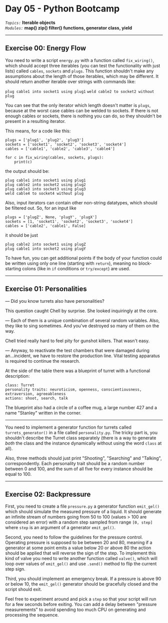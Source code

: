 # Day 05 - Python Bootcamp
*`Topics:`* **Iterable objects**  
*`Modules:`* **map() zip() filter() functions, generator class, yield**

-----

## Exercise 00: Energy Flow


You need to write a script `energy.py` with a function called `fix_wiring()`, which should accept 
three iterables (you can test the functionality with just lists) called `cables`, `sockets` and 
`plugs`. This function shouldn't make any assumptions about the length of those iterables, which 
may be different. It should return another iterable over strings with commands like:

`plug cable1 into socket1 using plug1`
`weld cable2 to socket2 without plug`

You can see that the only iterator which length doesn't matter is `plugs`, because at the worst
case cables can be welded to sockets. If there is not enough cables or sockets, there is nothing
you can do, so they shouldn't be present in a resulting iterator.

This means, for a code like this:

```
plugs = ['plug1', 'plug2', 'plug3']
sockets = ['socket1', 'socket2', 'socket3', 'socket4']
cables = ['cable1', 'cable2', 'cable3', 'cable4']

for c in fix_wiring(cables, sockets, plugs):
    print(c)
```

the output should be:

```
plug cable1 into socket1 using plug1
plug cable2 into socket2 using plug2
plug cable3 into socket3 using plug3
weld cable4 to socket4 without plug
```

Also, input iterators can contain other non-string datatypes, which should be filtered out. So, for
an input like

```
plugs = ['plugZ', None, 'plugY', 'plugX']
sockets = [1, 'socket1', 'socket2', 'socket3', 'socket4']
cables = ['cable2', 'cable1', False]
```

it should be just

```
plug cable2 into socket1 using plugZ
plug cable1 into socket2 using plugY
```

To have fun, you can get additional points if the body of your function could be written using only
one line (starting with `return`), meaning no block-starting colons (like in `if` conditions or 
`try/except`) are used.

-----

## Exercise 01: Personalities

 &mdash; Did you know turrets also have personalities?

This question caught Chell by surprise. She looked inquiringly at the core.

 &mdash; Each of them is a unique combination of several random variables. Also, they like to sing
 sometimes. And you've destroyed so many of them on the way.

Chell tried really hard to feel pity for gunshot killers. That wasn't easy.

 &mdash; Anyway, to reactivate the test chambers that were damaged during an...incident, we have to
 restore the production line. Vital testing apparatus is required to continue the research.

At the side of the table there was a blueprint of turret with a functional description:

```
class: Turret
personality traits: neuroticism, openness, conscientiousness, extraversion, agreeableness
actions: shoot, search, talk
```

The blueprint also had a circle of a coffee mug, a large number 427 and a name "Stanley" written
in the corner.

-----

You need to implement a generator function for turrets called `turrets_generator()` in a file
called `personality.py`. The tricky part is, you shouldn't describe the Turret class separately
(there is a way to generate *both* the class and the instance dynamically without using the
word `class` at all).

Also, three methods should just print "Shooting", "Searching" and "Talking", correspondently.
Each personality trait should be a random number between 0 and 100, and the sum of all five
for every instance should be equal to 100.

-----

## Exercise 02: Backpressure

First, you need to create a file `pressure.py` a generator function `emit_gel()` which should
simulate the measured pressure of a liquid. It should generate an infinite stream of numbers going
from 50 to 100 (values > 100 are considered an error) with a random step sampled from range 
`[0, step]` where `step` is an argument of a generator `emit_gel()`.

Second, you need to follow the guidelines for the pressure control. Operating pressure is supposed
to be between 20 and 80, meaning if a generator at some point emits a value below 20 or above 80
the action should be applied that will reverse the sign of the step. To implement this kind of
valve you need to write another function called `valve()`, which will loop over values of
`emit_gel()` and use `.send()` method to flip the current step sign.

Third, you should implement an emergency break. If a pressure is above 90 or below 10, the
`emit_gel()` generator should be gracefully closed and the script should exit.

Feel free to experiment around and pick a `step` so that your script will run for a few seconds
before exiting. You can add a delay between "pressure measurements" to avoid spending too much
CPU on generating and processing the sequence.


